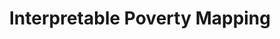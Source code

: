 ---
layout: page
title: Interpretable Poverty Mapping
description: Rapid, cost-effective, and interpretable poverty mapping in the Philippines using machine learning and publicly available geospatial data.
img: assets/img/project_preview/project-01.jpg
redirect: https://stories.thinkingmachin.es/poverty-mapping-artificial-intelligence/
importance: 3
category: machine-learning
---